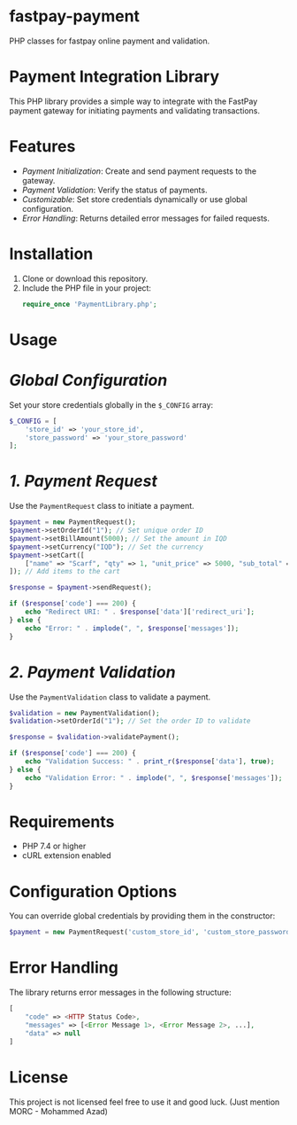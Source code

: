 # fastpay-payment
PHP classes for fastpay online payment and validation.



# Payment Integration Library

This PHP library provides a simple way to integrate with the FastPay payment gateway for initiating payments and validating transactions.

# Features
- *Payment Initialization*: Create and send payment requests to the gateway.
- *Payment Validation*: Verify the status of payments.
- *Customizable*: Set store credentials dynamically or use global configuration.
- *Error Handling*: Returns detailed error messages for failed requests.

# Installation
1. Clone or download this repository.
2. Include the PHP file in your project:
   ```php
   require_once 'PaymentLibrary.php';
   ```

# Usage

# *Global Configuration*
Set your store credentials globally in the `$_CONFIG` array:
```php
$_CONFIG = [
    'store_id' => 'your_store_id',
    'store_password' => 'your_store_password'
];
```

# *1. Payment Request*
Use the `PaymentRequest` class to initiate a payment.
```php
$payment = new PaymentRequest();
$payment->setOrderId("1"); // Set unique order ID
$payment->setBillAmount(5000); // Set the amount in IQD
$payment->setCurrency("IQD"); // Set the currency
$payment->setCart([
    ["name" => "Scarf", "qty" => 1, "unit_price" => 5000, "sub_total" => 5000]
]); // Add items to the cart

$response = $payment->sendRequest();

if ($response['code'] === 200) {
    echo "Redirect URI: " . $response['data']['redirect_uri'];
} else {
    echo "Error: " . implode(", ", $response['messages']);
}
```

# *2. Payment Validation*
Use the `PaymentValidation` class to validate a payment.
```php
$validation = new PaymentValidation();
$validation->setOrderId("1"); // Set the order ID to validate

$response = $validation->validatePayment();

if ($response['code'] === 200) {
    echo "Validation Success: " . print_r($response['data'], true);
} else {
    echo "Validation Error: " . implode(", ", $response['messages']);
}
```

# Requirements
- PHP 7.4 or higher
- cURL extension enabled


# Configuration Options
You can override global credentials by providing them in the constructor:
```php
$payment = new PaymentRequest('custom_store_id', 'custom_store_password');
```

# Error Handling
The library returns error messages in the following structure:
```php
[
    "code" => <HTTP Status Code>,
    "messages" => [<Error Message 1>, <Error Message 2>, ...],
    "data" => null
]
```

# License
This project is not licensed feel free to use it and good luck. (Just mention MORC - Mohammed Azad)

